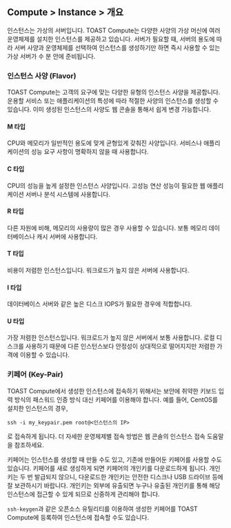 ## Compute > Instance > 개요

인스턴스는 가상의 서버입니다. TOAST Compute는 다양한 사양의 가상 머신에 여러 운영체제를 설치한 인스턴스를 제공하고 있습니다. 서버가 필요할 때, 서버의 용도에 따라 서버 사양과 운영체제를 선택하여 인스턴스를 생성하기만 하면 즉시 사용할 수 있는 가상 서버가 수 분 안에 준비됩니다.

### 인스턴스 사양 (Flavor)

TOAST Compute는 고객의 요구에 맞는 다양한 유형의 인스턴스 사양을 제공합니다. 운용할 서비스 또는 애플리케이션의 특성에 따라 적절한 사양의 인스턴스를 생성할 수 있습니다. 이미 생성된 인스턴스의 사양도 웹 콘솔을 통해서 쉽게 변경 가능합니다.

#### M 타입

CPU와 메모리가 일반적인 용도에 맞게 균형있게 갖춰진 사양입니다. 서비스나 애플리케이션의 성능 요구 사항이 명확하지 않을 때 사용합니다.

#### C 타입

CPU의 성능을 높게 설정한 인스턴스 사양입니다. 고성능 연산 성능이 필요한 웹 애플리케이션 서버나 분석 시스템에 사용합니다.

#### R 타입

다른 자원에 비해, 메모리의 사용량이 많은 경우 사용할 수 있습니다. 보통 메모리 데이터베이스나 캐시 서버에 사용합니다.

#### T 타입

비용이 저렴한 인스턴스입니다. 워크로드가 높지 않은 서버에 사용합니다.

#### I 타입

데이터베이스 서버와 같은 높은 디스크 IOPS가 필요한 경우에 적합합니다.

#### U 타입

가장 저렴한 인스턴스입니다. 워크로드가 높지 않은 서버에서 보통 사용합니다. 로컬 디스크를 사용하기 때문에 다른 인스턴스보다 안정성이 상대적으로 떨어지지만 저렴한 가격에 이용할 수 있습니다.


### 키페어 (Key-Pair)

TOAST Compute에서 생성한 인스턴스에 접속하기 위해서는 보안에 취약한 키보드 입력 방식의 패스워드 인증 방식 대신 키페어를 이용해야 합니다. 예를 들어, CentOS를 설치한 인스턴스의 경우, 

	ssh -i my_keypair.pem root@<인스턴스의 IP>

로 접속하게 됩니다. 더 자세한 운영체제별 접속 방법은 웹 콘솔의 인스턴스 접속 도움말을 참조하세요.

키페어는 인스턴스를 생성할 때 만들 수도 있고, 기존에 만들어둔 키페어를 사용할 수도 있습니다. 키페어를 새로 생성하게 되면 키페어의 개인키를 다운로드하게 됩니다. 개인키는 두 번 발급되지 않으니, 다운로드한 개인키는 안전한 디스크나 USB 드라이브 등에 잘 보관하시기 바랍니다. 개인키는 외부에 유출되면 누구나 유출된 개인키를 통해 해당 인스턴스에 접근할 수 있게 되므로 신중하게 관리해야 합니다.

`ssh-keygen`과 같은 오픈소스 유틸리티를 이용하여 생성한 키페어를 TOAST Compute에 등록하여 인스턴스에 접속할 수도 있습니다.
